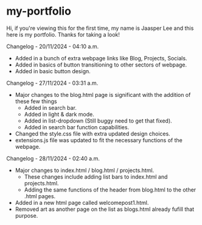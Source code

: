 # my-portfolio
Hi, if you're viewing this for the first time, my name is Jaasper Lee and this here is my portfolio. Thanks for taking a look!

Changelog - 20/11/2024 - 04:10 a.m.
- Added in a bunch of extra webpage links like Blog, Projects, Socials.
- Added in basics of button transitioning to other sectors of webpage.
- Added in basic button design.

Changelog - 27/11/2024 - 03:31 a.m.
- Major changes to the blog.html page is significant with the addition of these few things
    - Added in search bar.
    - Added in light & dark mode.
    - Added in list-dropdown (Still buggy need to get that fixed).
    - Added in search bar function capabilities.
- Changed the style.css file with extra updated design choices.
- extensions.js file was updated to fit the necessary functions of the webpage.

Changelog - 28/11/2024 - 02:40 a.m.
- Major changes to index.html / blog.html / projects.html.
    - These changes include adding list bars to index.html and projects.html.
    - Adding the same functions of the header from blog.html to the other .html pages.
- Added in a new html page called welcomepost1.html.
- Removed art as another page on the list as blogs.html already fufill that purpose.